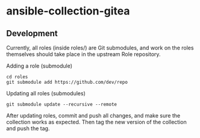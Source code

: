 # ansible-collection-gitea

## Development

Currently, all roles (inside roles/) are Git submodules, and work on the roles themselves
should take place in the upstream Role repository.

Adding a role (submodule)

```
cd roles
git submodule add https://github.com/dev/repo
```

Updating all roles (submodules)

```
git submodule update --recursive --remote
```

After updating roles, commit and push all changes, and make sure the collection works as expected.
Then tag the new version of the collection and push the tag.